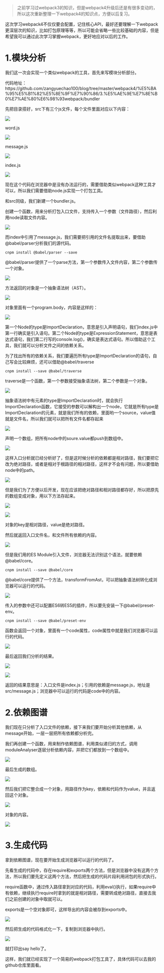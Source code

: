 >之前学习过webpack3的知识，但是webpack4升级后还是有很多变动的，所以这次重新整理一下webpack4的知识点，方便以后复习。

<p>这次学习webpack4不仅仅要会配置，记住核心API，最好还要理解一下webpack更深层次的知识，比如打包原理等等，所以可能会省略一些比较基础的内容，但是希望我可以通过此次学习掌握webpack，更好地应对以后的工作。</p>

<h1>1.模块分析</h1>

<p>我们这一次会实现一个类似webpack的工具，首先来写模块分析部分。</p>

<p>代码地址：https://github.com/zangyuechao100/blog/tree/master/webpack4/%E5%BA%95%E5%B1%82%E5%8E%9F%E7%90%86/3.%E5%AE%9E%E7%8E%B0%E7%AE%80%E6%98%93webpack/bundler</p>

<p>先把目录搭好，src下有三个js文件，每个文件里面对应以下内容：</p>


![](https://user-gold-cdn.xitu.io/2019/6/12/16b4be43a03eee0a?w=233&h=130&f=png&s=2075)


<p>word.js</p>


![](https://user-gold-cdn.xitu.io/2019/6/12/16b4be45941daee4?w=371&h=117&f=png&s=4415)


<p>message.js</p>


![](https://user-gold-cdn.xitu.io/2019/6/12/16b4be4650d82869?w=422&h=173&f=png&s=11545)


<p>index.js</p>

![](https://user-gold-cdn.xitu.io/2019/6/12/16b4be4509b5ba8b?w=457&h=128&f=png&s=7811)


<p>现在这个代码在浏览器中是没有办法运行的，需要借助类似webpack这种工具才可以，所以我们需要借助node.js实现一个打包工具。</p>

<p>和src同级，我们新建一个bundler.js。</p>

<p>创建一个函数，用来分析打包入口文件，支持传入一个参数（文件路径），然后利用node读取文件内容。</p>


![](https://user-gold-cdn.xitu.io/2019/6/12/16b4bef8f3b29d61?w=702&h=294&f=png&s=27315)


<p>而index中引用了message.js，我们需要把引用的文件名提取出来，要借助@babel/parser分析我们的源代码。</p>


```
cnpm install @babel/parser --save
```

<p>@babel/parser提供了一个parse方法，第一个参数传入文件内容，第二个参数传一个对象。</p>


![](https://user-gold-cdn.xitu.io/2019/6/12/16b4bf90111a61af?w=872&h=359&f=png&s=39941)


<p>方法返回的对象是一个抽象语法树（AST）。</p>


![](https://user-gold-cdn.xitu.io/2019/6/12/16b4bfa15ffb9f13?w=507&h=328&f=png&s=11279)


<p>对象里面有一个program.body，内容是这样的：</p>


![](https://user-gold-cdn.xitu.io/2019/6/12/16b4bfc55df6c792?w=510&h=464&f=png&s=16733)


<p>第一个Node的type是ImportDeclaration，意思是引入声明语句，我们index.js中第一行确实是引入语句。第二个Node的type是ExpressionStatement，意思是表达式语句，我们第二行写的console.log()，确实是表达式语句。所以借助这个工具，我们就可以分析文件之间的依赖关系。</p>

<p>为了找出所有的依赖关系，我们要遍历所有type是ImportDeclaration的语句，自己写会比较麻烦，还可以借助@babel/traverse</p>

```
cnpm install --save @babel/traverse
```

<p>traverse是一个函数，第一个参数接受抽象语法树，第二个参数是一个对象。</p>


![](https://user-gold-cdn.xitu.io/2019/6/12/16b4c0469c09ca19?w=971&h=534&f=png&s=60327)


<p>抽象语法树中有元素的type是ImportDeclaration时，就会执行ImportDeclaration函数，它接受的参数可以解构出一个node，它就是所有type是ImportDeclaration的元素，就是我们所有的依赖，里面哟一个source，value值就是文件名，所以我们就可以把所有文件名都存起来</p>


![](https://user-gold-cdn.xitu.io/2019/6/12/16b4c0a09b918c98?w=492&h=395&f=png&s=15229)


<p>声明一个数组，把所有node中的soure.value都push到数组中。</p>


![](https://user-gold-cdn.xitu.io/2019/6/12/16b4c0f712b70ee9?w=1017&h=567&f=png&s=75126)


<p>这样入口分析就已经分析好了，但是这时候分析的依赖都是相对路径，我们要把它改为绝对路径，或者是相对于根路径的相对路径，这样才不会有问题，所以要借助node中的path。</p>


![](https://user-gold-cdn.xitu.io/2019/6/12/16b4c1578a1d60d9?w=799&h=137&f=png&s=21519)


<p>但是我们为了方便以后开发，现在应该把绝对路径和相对路径都存好，所以把原先的数组变成对象，用以下方法存起来。</p>


![](https://user-gold-cdn.xitu.io/2019/6/12/16b4c1c097cc2d13?w=913&h=223&f=png&s=30199)


![](https://user-gold-cdn.xitu.io/2019/6/12/16b4c1c1761cea9b?w=291&h=59&f=png&s=2576)


<p>对象的key是相对路径，value是绝对路径。</p>

<p>然后就返回入口文件名，和文件所有依赖的内容。</p>


![](https://user-gold-cdn.xitu.io/2019/6/12/16b4c1d7027ccbb4?w=937&h=779&f=png&s=84131)


<p>但是我们用的ES Module引入文件，浏览器无法识别这个语法，就要依赖@babel/core。</p>

```
cnpm install --save @babel/core
```

<p>@babel/core提供了一个方法，transformFromAst，可以把抽象语法树转化成浏览器可以运行的代码。</p>


![](https://user-gold-cdn.xitu.io/2019/6/13/16b50ead809ccced?w=432&h=122&f=png&s=6783)


<p>传入的参数中还可以配置ES6转ES5的插件，所以要先安装一下@babel/preset-env。</p>


```
cnpm install --save @babel/preset-env
```

<p>函数会返回一个对象，里面有一个code属性，code属性中就是我们浏览器可以运行的代码。</p>


![](https://user-gold-cdn.xitu.io/2019/6/13/16b50efb900dbfa6?w=569&h=120&f=png&s=6203)


<p>最后返回我们分析的结果。</p>


![](https://user-gold-cdn.xitu.io/2019/6/13/16b50f04e90a4686?w=969&h=929&f=png&s=98022)


![](https://user-gold-cdn.xitu.io/2019/6/13/16b50f1794f7067c?w=568&h=104&f=png&s=8009)


<p>返回的结果意思是：入口文件是index.js；引用的依赖是message.js，地址是src/message.js；浏览器中可以运行的代码是code中的内容。</p>

<h1>2.依赖图谱</h1>

<p>我们现在只分析了入口文件的依赖，接下来我们要开始分析其他依赖，从message开始，一层一层把所有依赖都分析完。</p>

<p>我们再创建一个函数，用来制作依赖图谱，利用类似递归的方式，调用moduleAnalyser逐层分析依赖内容，并把它们都放到一个数组中。</p>


![](https://user-gold-cdn.xitu.io/2019/6/13/16b510e2633fa240?w=1095&h=476&f=png&s=54681)


<p>最后生成的数组。</p>


![](https://user-gold-cdn.xitu.io/2019/6/13/16b510e35d56c1dc?w=566&h=293&f=png&s=23155)


<p>然后我们把它整合成一个对象，用路径作为key，依赖和代码作为value，并且返回这个对象。</p>


![](https://user-gold-cdn.xitu.io/2019/6/13/16b5113955f008b1?w=1121&h=704&f=png&s=74660)


<p>对象的内容。</p>


![](https://user-gold-cdn.xitu.io/2019/6/13/16b5112c2f5a3dbe?w=572&h=284&f=png&s=21423)


<h1>3.生成代码</h1>

<p>拿到依赖图谱，现在要开始生成浏览器可以运行的代码了。</p>

<p>先看生成的代码中，存在require和exports两个方法，但是浏览器中没有这两个方法，所以我们要先定义这两个方法，然后把生成的代码片段利用闭包的形式执行。</p>

<p>require函数中，通过传入路径拿到对应的代码，利用eval()执行，如果require中有依赖，继续执行require时拿到的就是相对路径，需要转成绝对路径，直接去我们之前创建的对象中取就可以。</p>

<p>exports是一个空对象即可，这样导出的内容会被存到exports中。</p>


![](https://user-gold-cdn.xitu.io/2019/6/13/16b513d75b71ac4b?w=1306&h=716&f=png&s=88247)


<p>然后把生成的代码格式化一下，复制到浏览器中执行。</p>


![](https://user-gold-cdn.xitu.io/2019/6/13/16b513e388ab06f5?w=1884&h=324&f=png&s=46130)


<p>就打印出say hello了。</p>

<p>这样，我们就已经实现了一个简易的webpack打包工具了，具体代码可以去我的github仓库里面看。</p>